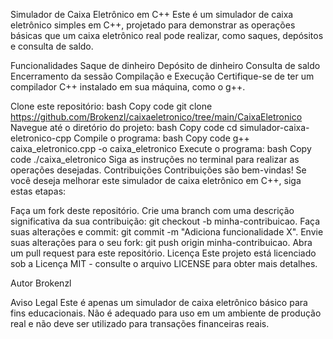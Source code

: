 Simulador de Caixa Eletrônico em C++
Este é um simulador de caixa eletrônico simples em C++, projetado para demonstrar as operações básicas que um caixa eletrônico real pode realizar, como saques, depósitos e consulta de saldo.

Funcionalidades
Saque de dinheiro
Depósito de dinheiro
Consulta de saldo
Encerramento da sessão
Compilação e Execução
Certifique-se de ter um compilador C++ instalado em sua máquina, como o g++.

Clone este repositório:
bash
Copy code
git clone https://github.com/Brokenzl/caixaeletronico/tree/main/CaixaEletronico
Navegue até o diretório do projeto:
bash
Copy code
cd simulador-caixa-eletronico-cpp
Compile o programa:
bash
Copy code
g++ caixa_eletronico.cpp -o caixa_eletronico
Execute o programa:
bash
Copy code
./caixa_eletronico
Siga as instruções no terminal para realizar as operações desejadas.
Contribuições
Contribuições são bem-vindas! Se você deseja melhorar este simulador de caixa eletrônico em C++, siga estas etapas:

Faça um fork deste repositório.
Crie uma branch com uma descrição significativa da sua contribuição: git checkout -b minha-contribuicao.
Faça suas alterações e commit: git commit -m "Adiciona funcionalidade X".
Envie suas alterações para o seu fork: git push origin minha-contribuicao.
Abra um pull request para este repositório.
Licença
Este projeto está licenciado sob a Licença MIT - consulte o arquivo LICENSE para obter mais detalhes.

Autor
Brokenzl

Aviso Legal
Este é apenas um simulador de caixa eletrônico básico para fins educacionais. Não é adequado para uso em um ambiente de produção real e não deve ser utilizado para transações financeiras reais.
